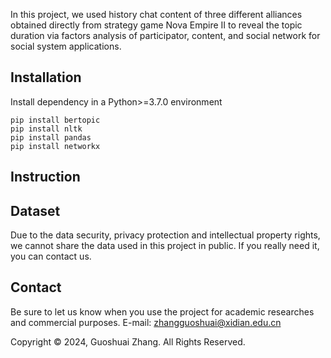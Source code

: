 In this project, we used history chat content of three different alliances obtained directly from strategy game Nova Empire II to reveal the topic duration via factors analysis of participator, content, and social network for social system applications.

## Installation

Install dependency in a Python>=3.7.0 environment

    pip install bertopic
    pip install nltk
    pip install pandas
    pip install networkx

## Instruction


## Dataset
Due to the data security, privacy protection and intellectual property rights, we cannot share the data used in this project in public. If you really need it, you can contact us.

## Contact
Be sure to let us know when you use the project for academic researches and commercial purposes.
E-mail: zhangguoshuai@xidian.edu.cn

Copyright © 2024, Guoshuai Zhang. All Rights Reserved.
